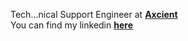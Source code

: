 Tech...nical Support Engineer at **[Axcient](https://axcient.com/)**\
You can find my linkedin **[here](https://www.linkedin.com/in/guilhermeernzen/)**

